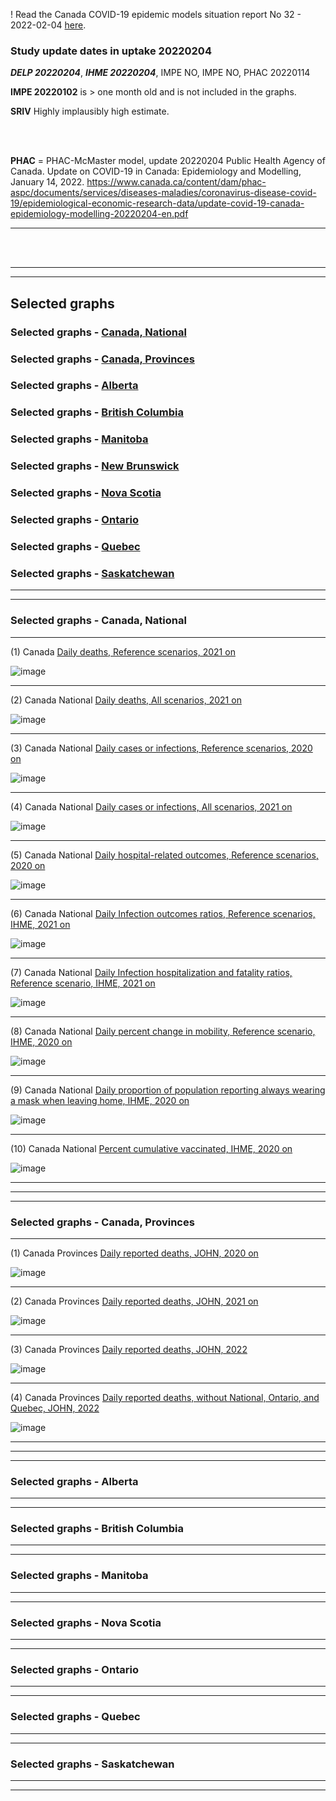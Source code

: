 ! Read the Canada COVID-19 epidemic models situation report No 32 - 2022-02-04 [here](https://github.com/pourmalek/CovidVisualizedCountry/blob/main/situation%20reports/32%20Canada%20COVID-19%20epidemic%20models%20situation%20report%20No%2032%20-%202022-02-04.pdf).

### Study update dates in uptake 20220204  

**_DELP 20220204_**, **_IHME 20220204_**, IMPE NO, IMPE NO, PHAC 20220114


**IMPE 20220102** is > one month old and is not included in the graphs.

**SRIV** Highly implausibly high estimate.

<br/><br/>


**PHAC** = PHAC-McMaster model, update 20220204 Public Health Agency of Canada. Update on COVID-19 in Canada: Epidemiology and Modelling, January 14, 2022. https://www.canada.ca/content/dam/phac-aspc/documents/services/diseases-maladies/coronavirus-disease-covid-19/epidemiological-economic-research-data/update-covid-19-canada-epidemiology-modelling-20220204-en.pdf



*******


<br/><br/>



****

****

## Selected graphs



### Selected graphs - [Canada, National](https://github.com/pourmalek/CovidVisualizedCountry/tree/main/20220204#selected-graphs---canada-national-1)

### Selected graphs - [Canada, Provinces](https://github.com/pourmalek/CovidVisualizedCountry/tree/main/20220204#selected-graphs---canada-provinces-1)

### Selected graphs - [Alberta](https://github.com/pourmalek/CovidVisualizedCountry/tree/main/20220204#selected-graphs---alberta-1)

### Selected graphs - [British Columbia](https://github.com/pourmalek/CovidVisualizedCountry/tree/main/20220204#selected-graphs---british-columbia-1)

### Selected graphs - [Manitoba](https://github.com/pourmalek/CovidVisualizedCountry/tree/main/20220204#selected-graphs---manitoba-1)

### Selected graphs - [New Brunswick](https://github.com/pourmalek/CovidVisualizedCountry/tree/main/20220204#selected-graphs---new-brunswick-1)

### Selected graphs - [Nova Scotia](https://github.com/pourmalek/CovidVisualizedCountry/tree/main/20220204#selected-graphs---nova-scotia-1)

### Selected graphs - [Ontario](https://github.com/pourmalek/CovidVisualizedCountry/tree/main/20220204#selected-graphs---ontario-1)

### Selected graphs - [Quebec](https://github.com/pourmalek/CovidVisualizedCountry/tree/main/20220204#selected-graphs---quebec-1)

### Selected graphs - [Saskatchewan](https://github.com/pourmalek/CovidVisualizedCountry/tree/main/20220204#selected-graphs---saskatchewan-1)





****
****


### Selected graphs - Canada, National

****

(1) Canada [Daily deaths, Reference scenarios, 2021 on](https://github.com/pourmalek/CovidVisualizedCountry/blob/main/20220204/output/merge/09%20%20National%20C-19%20daily%20deaths%2C%20Canada%2C%20reference%20scenarios%2C%202020%20on.pdf)

![image](https://user-images.githubusercontent.com/30849720/152899998-248139b1-0b58-4d0f-83d1-7b41d92e300b.png)

****

(2) Canada National [Daily deaths, All scenarios, 2021 on](https://github.com/pourmalek/CovidVisualizedCountry/blob/main/20220204/output/merge/15%20%20National%20C-19%20daily%20cases%20or%20infections%2C%20Canada%2C%20all%20scenarios%2C%202021%20on.pdf)

![image](https://user-images.githubusercontent.com/30849720/152901320-de95c830-b74a-4df9-8ac6-59a43210cef4.png)

****

(3) Canada National [Daily cases or infections, Reference scenarios, 2020 on](https://github.com/pourmalek/CovidVisualizedCountry/blob/main/20220204/output/merge/12%20%20National%20C-19%20daily%20cases%20or%20infections%2C%20Canada%2C%20reference%20scenarios%2C%202020%20on.pdf)

![image](https://user-images.githubusercontent.com/30849720/152900750-14e32482-8554-431e-b06b-2dcb7eb89fba.png)

****

(4) Canada National [Daily cases or infections, All scenarios, 2021 on](https://github.com/pourmalek/CovidVisualizedCountry/blob/main/20220204/output/merge/15%20%20National%20C-19%20daily%20cases%20or%20infections%2C%20Canada%2C%20all%20scenarios%2C%202021%20on.pdf)

![image](https://user-images.githubusercontent.com/30849720/152901016-cb404b7b-f16e-47e7-8cf7-0e7029987ce0.png)

****

(5) Canada National [Daily hospital-related outcomes, Reference scenarios, 2020 on](https://github.com/pourmalek/CovidVisualizedCountry/blob/main/20220204/output/merge/16%20%20National%20C-19%20hospital-related%20outcomes%2C%20Canada.pdf)

![image](https://user-images.githubusercontent.com/30849720/152901585-6e536605-8484-44bf-ba74-9865c1e86175.png)

****

(6) Canada National [Daily Infection outcomes ratios, Reference scenarios, IHME, 2021 on](https://github.com/pourmalek/CovidVisualizedCountry/blob/main/20220204/output/merge/17%20%20National%20C-19%20daily%20Infection%20outcomes%20ratios%2C%20Canada%2C%20reference%20scenarios%2C%20IHME.pdf)

![image](https://user-images.githubusercontent.com/30849720/152901770-b635b769-ca32-4d58-b9a0-6485ab06e11a.png)

****

(7) Canada National [Daily Infection hospitalization and fatality ratios, Reference scenario, IHME, 2021 on](https://github.com/pourmalek/CovidVisualizedCountry/blob/main/20220204/output/merge/18%20%20National%20C-19%20daily%20Infection%20hospitalization%20and%20fatality%20ratios%2C%20Canada%2C%20reference%20scenarios%2C%20IHME.pdf)

![image](https://user-images.githubusercontent.com/30849720/152901895-3c29d627-f326-46d0-a02c-c3a65452b076.png)

****

(8) Canada National [Daily percent change in mobility, Reference scenario, IHME, 2020 on](https://github.com/pourmalek/CovidVisualizedCountry/blob/main/20220204/output/merge/19%20%20National%20C-19%20daily%20mobility%2C%20Canada.pdf)

![image](https://user-images.githubusercontent.com/30849720/152902158-a498363a-68cb-47ff-9ef0-be6f880e0e62.png)

****

(9) Canada National [Daily proportion of population reporting always wearing a mask when leaving home, IHME, 2020 on](https://github.com/pourmalek/CovidVisualizedCountry/blob/main/20220204/output/merge/20%20%20National%20C-19%20daily%20mask%20use%2C%20Canada.pdf)

![image](https://user-images.githubusercontent.com/30849720/152902430-fd7b98c3-e3fc-4fa2-a309-403db5489831.png)

****

(10) Canada National [Percent cumulative vaccinated, IHME, 2020 on](https://github.com/pourmalek/CovidVisualizedCountry/blob/main/20220204/output/merge/21%20%20National%20C-19%20percent%20cumulative%20vaccinated%2C%20Canada%2C%20%20National.pdf)

![image](https://user-images.githubusercontent.com/30849720/152902580-6aed7bf8-427c-4ae6-b42d-e07ffe97b139.png)

****










****
****


### Selected graphs - Canada, Provinces

****

(1) Canada Provinces [Daily reported deaths, JOHN, 2020 on](https://github.com/pourmalek/CovidVisualizedCountry/blob/main/20220204/output/merge/01%20provinces%20C-19%20daily%20deaths%2C%20Canada%2C%20JOHN%202020.pdf)

![image](https://user-images.githubusercontent.com/30849720/152903356-45cda692-7267-43c8-b14f-60c4ff21c39e.png)

****

(2) Canada Provinces [Daily reported deaths, JOHN, 2021 on](https://github.com/pourmalek/CovidVisualizedCountry/blob/main/20220204/output/merge/02%20provinces%20C-19%20daily%20deaths%2C%20Canada%2C%20JOHN%202021.pdf)

![image](https://user-images.githubusercontent.com/30849720/152903511-22917b4d-4d89-4f8a-83ea-6155b28c6970.png)

****

(3) Canada Provinces [Daily reported deaths, JOHN, 2022](https://github.com/pourmalek/CovidVisualizedCountry/blob/main/20220204/output/merge/03%20provinces%20C-19%20daily%20deaths%2C%20Canada%2C%20JOHN%202022.pdf)

![image](https://user-images.githubusercontent.com/30849720/152903675-029eae19-81ec-44ea-aac2-77ea48feacbd.png)

****

(4) Canada Provinces [Daily reported deaths, without National, Ontario, and Quebec, JOHN, 2022](https://github.com/pourmalek/CovidVisualizedCountry/blob/main/20220204/output/merge/04%20provinces%20C-19%20daily%20deaths%2C%20Canada%2C%20JOHN%202022.pdf)

![image](https://user-images.githubusercontent.com/30849720/152903843-44edd52b-935e-4f22-8183-c04ef66699f9.png)

****










****
****


### Selected graphs - Alberta











****
****

### Selected graphs - British Columbia







****
****


### Selected graphs - Manitoba



















****
****


### Selected graphs - Nova Scotia











****
****


### Selected graphs - Ontario










****
****


### Selected graphs - Quebec




 





****
****


### Selected graphs - Saskatchewan



 











****
****
